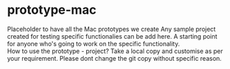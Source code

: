 # prototype-mac
Placeholder to have all the Mac prototypes we create
Any sample project created for testing specific functionalies can be add here. A starting point for anyone who's 
going to work on the specific functionality.  
How to use the prototype - project?
Take a local copy and customise as per your requirement. Please dont change the git copy without specific reason.
